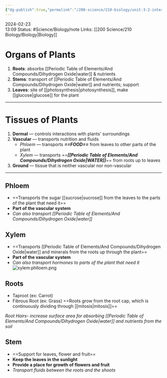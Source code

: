 ```yaml
---
{"dg-publish":true,"permalink":"/200-science/210-biology/unit-3-2-interactions-among-systems/3-2-2-plants/","updated":"2024-03-21T08:41:39.096-05:00"}
---
```


2024-02-23  
13:09
Status: #Science/Biology/note
Links: [[200 Science/210 Biology/Biology\|Biology]]
# Organs of Plants
1. **Roots**: absorbs [[Periodic Table of Elements/And Compounds/Dihydrogen Oxide\|water]] & nutrients
2. **Stems**: transport of [[Periodic Table of Elements/And Compounds/Dihydrogen Oxide\|water]] and nutrients; support
3. **Leaves**: site of [[photosynthesis\|photosynthesis]], make [[glucose\|glucose]] for the plant
---
# Tissues of Plants
1. **Dermal** — controls interactions with plants' surroundings
2. **Vascular** — transports nutrition and fluids
	- *Phloem* — transports ***==FOOD==*** from leaves to other parts of the plant
	- *Xylem* — transports ==***[[Periodic Table of Elements/And Compounds/Dihydrogen Oxide\|WATER]]***== from roots up to leaves
3. **Ground** — tissue that is neither vascular nor non-vascular
---
## Phloem
- ==Transports the sugar [[sucrose\|sucrose]] from the leaves to the parts of the plant that need it==
- **Part of the vascular system**
- *Can also transport [[Periodic Table of Elements/And Compounds/Dihydrogen Oxide\|water]]* 
## Xylem
- ==Transports [[Periodic Table of Elements/And Compounds/Dihydrogen Oxide\|water]] and minerals from the roots up through the plant==
- **Part of the vascular system**
- *Can also transport hormones to parts of the plant that need it* 
![xylem:phlloem.png](/img/user/Files/xylem:phlloem.png)
## Roots
- Taproot (ex: Carrot)
- Fibrous Root (ex: Grass)
==Roots grow from the root cap, which is continuously dividing through [[mitosis\|mitosis]]==

*Root Hairs- increase surface area for absorbing [[Periodic Table of Elements/And Compounds/Dihydrogen Oxide\|water]] and nutrients from the soil*
## Stem
- ==Support for leaves, flower and fruit==
- **Keep the leaves in the sunlight**
- **Provide a place for growth of flowers and fruit**
- *Transport fluids between the roots and the shoots*